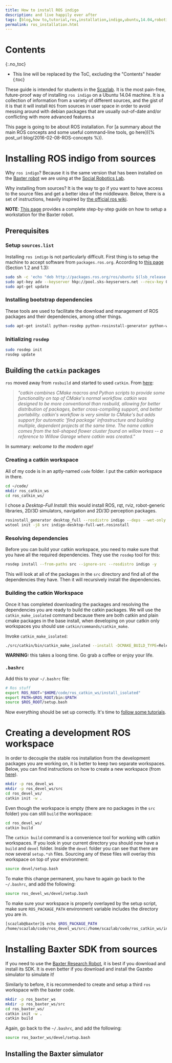 ```yaml
---
title: How to install ROS indigo
description: and live happily ever after
tags: [blog,how to,tutorial,ros,installation,indigo,ubuntu,14.04,robotics,baxter,simulator]
permalink: ros_installation.html
---
```


# Contents
{:.no_toc}

* This line will be replaced by the ToC, excluding the "Contents" header
{:toc}

These guide is intended for students in the [Scazlab](http://scazlab.yale.edu). It is the most pain-free, future-proof way of installing `ros indigo` on a Ubuntu 14.04 machine. It is a collection of information from a variety of different sources, and the gist of it is that it will install `ROS` from sources in user space in order to avoid messing around with debian packages that are usually out-of-date and/or conflicting with more advanced features.s

This page is going to be about ROS installation. For [a summary about the main ROS concepts and some useful command-line tools, go here]({% post_url blog/2016-02-08-ROS-concepts %}).

# Installing ROS indigo from sources

Why `ros indigo`? Because it is the same version that has been installed on the [Baxter robot](http://sdk.rethinkrobotics.com/wiki/Main_Page) we are using at the [Social Robotics Lab](http://scazlab.yale.edu/).

Why installing from sources? It is the way to go if you want to have access to the source files and get a better idea of the middleware. Below, there is a set of instructions, heavily inspired by [the official ros wiki](http://wiki.ros.org/indigo/Installation/Source).

**NOTE**: [This page](http://sdk.rethinkrobotics.com/wiki/Workstation_Setup#Step_3:_Create_Baxter_Development_Workspace) provides a complete step-by-step guide on how to setup a workstation for the Baxter robot.

## Prerequisites

### Setup `sources.list`

Installing `ros indigo` is not particularly difficult. First thing is to setup the machine to accept software from `packages.ros.org`. According to [this page](http://wiki.ros.org/indigo/Installation/Ubuntu#indigo.2BAC8-Installation.2BAC8-Sources.Setup_your_sources.list) (Section 1.2 and 1.3):

~~~bash
sudo sh -c 'echo "deb http://packages.ros.org/ros/ubuntu $(lsb_release -sc) main" > /etc/apt/sources.list.d/ros-latest.list'
sudo apt-key adv --keyserver hkp://pool.sks-keyservers.net --recv-key 0xB01FA116
sudo apt-get update
~~~

### Installing bootstrap dependencies

These tools are used to facilitate the download and management of ROS packages and their dependencies, among other things.

~~~bash
sudo apt-get install python-rosdep python-rosinstall-generator python-wstool python-rosinstall build-essential
~~~

### Initializing `rosdep`

~~~bash
sudo rosdep init
rosdep update
~~~

## Building the `catkin` packages

`ros` moved away from `rosbuild` and started to used `catkin`. From [here](http://wiki.ros.org/catkin/conceptual_overview):

  > _"catkin combines CMake macros and Python scripts to provide some functionality on top of CMake's normal workflow. catkin was designed to be more conventional than rosbuild, allowing for better distribution of packages, better cross-compiling support, and better portability. catkin's workflow is very similar to CMake's but adds support for automatic 'find package' infrastructure and building multiple, dependent projects at the same time.
  The name catkin comes from the tail-shaped flower cluster found on willow trees -- a reference to Willow Garage where catkin was created."_

In summary: _welcome to the modern age!_

### Creating a catkin workspace

All of my code is in an aptly-named `code` folder. I put the catkin workspace in there.

~~~bash
cd ~/code/
mkdir ros_catkin_ws
cd ros_catkin_ws/
~~~

I chose a _Desktop-Full Install_: this would install ROS, rqt, rviz, robot-generic libraries, 2D/3D simulators, navigation and 2D/3D perception packages.

~~~bash
rosinstall_generator desktop_full --rosdistro indigo --deps --wet-only --tar > indigo-desktop-full-wet.rosinstall
wstool init -j8 src indigo-desktop-full-wet.rosinstall
~~~

### Resolving dependencies
Before you can build your catkin workspace, you need to make sure that you have all the required dependencies. They use the `rosdep` tool for this:

~~~bash
rosdep install --from-paths src --ignore-src --rosdistro indigo -y
~~~

This will look at all of the packages in the `src` directory and find all of the dependencies they have. Then it will recursively install the dependencies.

### Building the catkin Workspace

Once it has completed downloading the packages and resolving the dependencies you are ready to build the catkin packages. We will use the `catkin_make_isolated` command because there are both catkin and plain cmake packages in the base install, when developing on your catkin only workspaces you should use `catkin/commands/catkin_make`.

Invoke `catkin_make_isolated`:

~~~bash
./src/catkin/bin/catkin_make_isolated --install -DCMAKE_BUILD_TYPE=Release
~~~

**WARNING:** this takes a loong time. Go grab a coffee or enjoy your life.

### `.bashrc`

Add this to your `~/.bashrc` file:

~~~bash
# Ros stuff
export ROS_ROOT="$HOME/code/ros_catkin_ws/install_isolated"
export PATH=$ROS_ROOT/bin:$PATH
source $ROS_ROOT/setup.bash
~~~

Now everything should be set up correctly. It's time to [follow some tutorials](http://wiki.ros.org/ROS/Tutorials).

# Creating a development ROS workspace

In order to decouple the stable ros installation from the development packages you are working on, it is better to keep two separate workspaces. Below, you can find instructions on how to create a new workspace (from [here](http://wiki.ros.org/ROS/Tutorials/InstallingandConfiguringROSEnvironment)).

~~~bash
mkdir -p ros_devel_ws
mkdir -p ros_devel_ws/src
cd ros_devel_ws/
catkin init -w .
~~~

Even though the workspace is empty (there are no packages in the `src` folder) you can still `build` the workspace:

~~~bash
cd ros_devel_ws/
catkin build
~~~

The `catkin build` command is a convenience tool for working with catkin workspaces. If you look in your current directory you should now have a `build` and `devel` folder. Inside the `devel` folder you can see that there are now several `setup.*sh` files. Sourcing any of these files will overlay this workspace on top of your environment:

~~~bash
source devel/setup.bash
~~~

To make this change permanent, you have to again go back to the `~/.bashrc`, and add the following:

~~~bash
source ros_devel_ws/devel/setup.bash
~~~

To make sure your workspace is properly overlayed by the setup script, make sure `ROS_PACKAGE_PATH` environment variable includes the directory you are in.

~~~bash
[scazlab@baxter]$ echo $ROS_PACKAGE_PATH
/home/scazlab/code/ros_devel_ws/src:/home/scazlab/code/ros_catkin_ws/install_isolated/share:/home/scazlab/code/ros_catkin_ws/install_isolated/stacks
~~~

# Installing Baxter SDK from sources

If you need to use the [Baxter Research Robot](http://sdk.rethinkrobotics.com/wiki/Baxter_Setup), it is best if you download and install its SDK. It is even better if you download and install the Gazebo simulator to simulate it!

Similarly to before, it is recommended to create and setup a third `ros` workspace with the baxter code.

~~~bash
mkdir -p ros_baxter_ws
mkdir -p ros_baxter_ws/src
cd ros_baxter_ws/
catkin init -w .
catkin build
~~~

Again, go back to the `~/.bashrc`, and add the following:

~~~bash
source ros_baxter_ws/devel/setup.bash
~~~


## Installing the Baxter simulator
